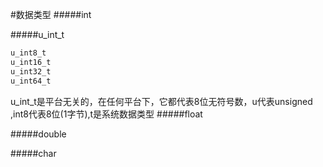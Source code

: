#数据类型
#####int

#####u_int_t
```c
u_int8_t
u_int16_t
u_int32_t
u_int64_t
```
u_int_t是平台无关的，在任何平台下，它都代表8位无符号数，u代表unsigned ,int8代表8位(1字节),t是系统数据类型
#####float

#####double

#####char

